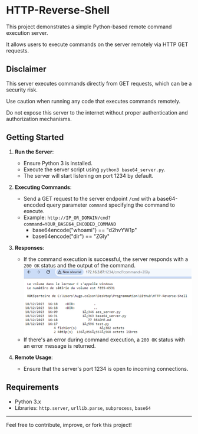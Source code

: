 # HTTP-Reverse-Shell

This project demonstrates a simple Python-based remote command execution server. 

It allows users to execute commands on the server remotely via HTTP GET requests.

## Disclaimer

This server executes commands directly from GET requests, which can be a security risk. 

Use caution when running any code that executes commands remotely.

Do not expose this server to the internet without proper authentication and authorization mechanisms.

## Getting Started

1. **Run the Server**:
    - Ensure Python 3 is installed.
    - Execute the server script using `python3 base64_server.py`.
    - The server will start listening on port 1234 by default.

2. **Executing Commands**:
    - Send a GET request to the server endpoint `/cmd` with a base64-encoded query parameter `command` specifying the command to execute.
    - Example: `http://IP_OR_DOMAIN/cmd?command=YOUR_BASE64_ENCODED_COMMAND`
        - base64encode("whoami") == "d2hvYW1p"
        - base64encode("dir") == "ZGly"

3. **Responses**:
    - If the command execution is successful, the server responds with a `200 OK` status and the output of the command.
   ![Response to dir (Windows 10)](https://github.com/HugoCls/HTTP-Reverse-Shell/blob/main/images/readme1.png)
    - If there's an error during command execution, a `200 OK` status with an error message is returned.

4. **Remote Usage**:
    - Ensure that the server's port 1234 is open to incoming connections.

## Requirements

- Python 3.x
- Libraries: `http.server`, `urllib.parse`, `subprocess`, `base64`

---

Feel free to contribute, improve, or fork this project!
